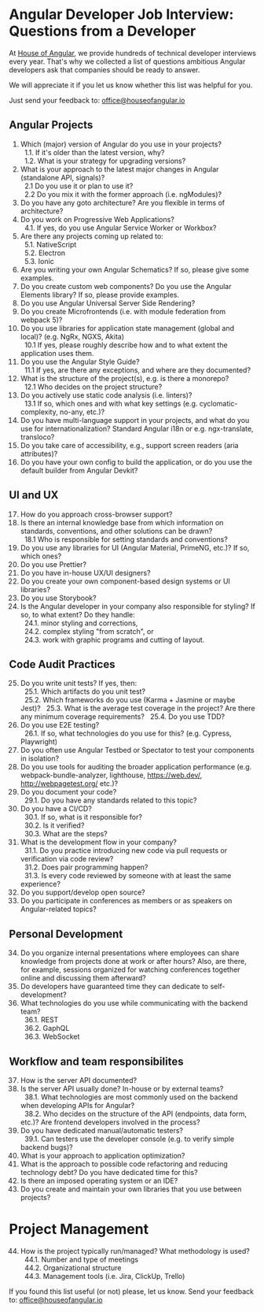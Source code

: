 # Angular Developer Job Interview: Questions from a Developer

At [House of Angular](https://houseofangular.io/), we provide hundreds of technical developer interviews every year. That's why we collected a list of questions ambitious Angular developers ask that companies should be ready to answer.

We will appreciate it if you let us know whether this list was helpful for you.

Just send your feedback to: [office@houseofangular.io](mailto:office@houseofangular.io)


## Angular Projects

1.  Which (major) version of Angular do you use in your projects?\
&nbsp;&nbsp;1.1. If it's older than the latest version, why?\
&nbsp;&nbsp;1.2. What is your strategy for upgrading versions?
2.  What is your approach to the latest major changes in Angular (standalone API, signals)?\
&nbsp;&nbsp;2.1 Do you use it or plan to use it?\
&nbsp;&nbsp;2.2 Do you mix it with the former approach (i.e. ngModules)?
3.  Do you have any goto architecture? Are you flexible in terms of architecture?
4.  Do you work on Progressive Web Applications?\
&nbsp;&nbsp;4.1. If yes, do you use Angular Service Worker or Workbox?
5.  Are there any projects coming up related to:\
&nbsp;&nbsp;5.1. NativeScript\
&nbsp;&nbsp;5.2. Electron\
&nbsp;&nbsp;5.3. Ionic
6.  Are you writing your own Angular Schematics? If so, please give some examples.
7.  Do you create custom web components? Do you use the Angular Elements library? If so, please provide examples.
8.  Do you use Angular Universal Server Side Rendering?
9.  Do you create Microfrontends (i.e. with module federation from webpack 5)?
10.  Do you use libraries for application state management (global and local)? (e.g. NgRx, NGXS, Akita)\
&nbsp;&nbsp;10.1 If yes, please roughly describe how and to what extent the application uses them.
11.  Do you use the Angular Style Guide?\
&nbsp;&nbsp;11.1 If yes, are there any exceptions, and where are they documented?
12.  What is the structure of the project(s), e.g. is there a monorepo?\
&nbsp;&nbsp;12.1 Who decides on the project structure?
13.  Do you actively use static code analysis (i.e. linters)?\
&nbsp;&nbsp;13.1 If so, which ones and with what key settings (e.g. cyclomatic-complexity, no-any, etc.)?
14.  Do you have multi-language support in your projects, and what do you use for internationalization? Standard Angular i18n or e.g. ngx-translate, transloco?
15.  Do you take care of accessibility, e.g., support screen readers (aria attributes)?    
16.  Do you have your own config to build the application, or do you use the default builder from Angular Devkit?

## UI and UX

17. How do you approach cross-browser support?
18. Is there an internal knowledge base from which information on standards, conventions, and other solutions can be drawn?\
&nbsp;&nbsp;18.1 Who is responsible for setting standards and conventions?
19. Do you use any libraries for UI (Angular Material, PrimeNG, etc.)? If so, which ones? 
20. Do you use Prettier?
21. Do you have in-house UX/UI designers?
22. Do you create your own component-based design systems or UI libraries?
23. Do you use Storybook?
24. Is the Angular developer in your company also responsible for styling? If so, to what extent? Do they handle:\
&nbsp;&nbsp;24.1. minor styling and corrections,\
&nbsp;&nbsp;24.2. complex styling "from scratch", or\
&nbsp;&nbsp;24.3. work with graphic programs and cutting of layout.

## Code Audit Practices

25. Do you write unit tests? If yes, then:\
&nbsp;&nbsp;25.1. Which artifacts do you unit test?\
&nbsp;&nbsp;25.2. Which frameworks do you use (Karma + Jasmine or maybe Jest)?
&nbsp;&nbsp;25.3. What is the average test coverage in the project? Are there any minimum coverage requirements?
&nbsp;&nbsp;25.4. Do you use TDD?
26. Do you use E2E testing?\
&nbsp;&nbsp;26.1. If so, what technologies do you use for this? (e.g. Cypress, Playwright)
27. Do you often use Angular Testbed or Spectator to test your components in isolation?
28. Do you use tools for auditing the broader application performance (e.g. webpack-bundle-analyzer, lighthouse, https://web.dev/, http://webpagetest.org/ etc.)?
29. Do you document your code?\
&nbsp;&nbsp;29.1. Do you have any standards related to this topic?
30. Do you have a CI/CD?\
&nbsp;&nbsp;30.1. If so, what is it responsible for?\
&nbsp;&nbsp;30.2. Is it verified?\
&nbsp;&nbsp;30.3. What are the steps?
31. What is the development flow in your company?\
&nbsp;&nbsp;31.1. Do you practice introducing new code via pull requests or verification via code review?\
&nbsp;&nbsp;31.2. Does pair programming happen?\
&nbsp;&nbsp;31.3. Is every code reviewed by someone with at least the same experience?
32. Do you support/develop open source?
33. Do you participate in conferences as members or as speakers on Angular-related topics?

## Personal Development
34. Do you organize internal presentations where employees can share knowledge from projects done at work or after hours? Also, are there, for example, sessions organized for watching conferences together online and discussing them afterward?
35. Do developers have guaranteed time they can dedicate to self-development?
36.  What technologies do you use while communicating with the backend team?\
&nbsp;&nbsp;36.1. REST\
&nbsp;&nbsp;36.2. GaphQL\
&nbsp;&nbsp;36.3. WebSocket

## Workflow and team responsibilites
37. How is the server API documented?
38. Is the server API usually done? In-house or by external teams?\
&nbsp;&nbsp;38.1. What technologies are most commonly used on the backend when developing APIs for Angular?\
&nbsp;&nbsp;38.2. Who decides on the structure of the API (endpoints, data form, etc.)? Are frontend developers involved in the process?
39. Do you have dedicated manual/automatic testers?\
&nbsp;&nbsp;39.1. Can testers use the developer console (e.g. to verify simple backend bugs)?
40. What is your approach to application optimization?
41. What is the approach to possible code refactoring and reducing technology debt? Do you have dedicated time for this?
42. Is there an imposed operating system or an IDE?
43. Do you create and maintain your own libraries that you use between projects?

# Project Management
44. How is the project typically run/managed? What methodology is used?\
&nbsp;&nbsp;44.1. Number and type of meetings\
&nbsp;&nbsp;44.2. Organizational structure\
&nbsp;&nbsp;44.3. Management tools (i.e. Jira, ClickUp, Trello)

If you found this list useful (or not) please, let us know. Send your feedback to: [office@houseofangular.io](mailto:office@houseofangular.io)
